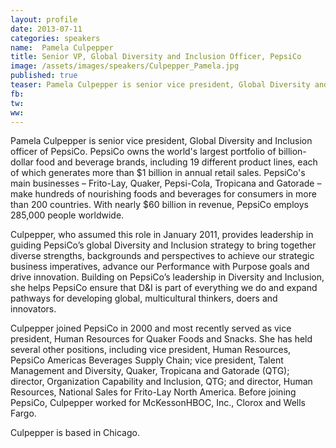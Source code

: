 ```yaml
---
layout: profile
date: 2013-07-11
categories: speakers
name:  Pamela Culpepper
title: Senior VP, Global Diversity and Inclusion Officer, PepsiCo
image: /assets/images/speakers/Culpepper_Pamela.jpg
published: true
teaser: Pamela Culpepper is senior vice president, Global Diversity and Inclusion officer of PepsiCo. PepsiCo owns the world's largest portfolio of billion-dollar food and beverage brands, including 19 different product lines, each of which generates more than $1 billion in annual retail sales.
fb:
tw: 
ww:
---
```


Pamela Culpepper is senior vice president, Global Diversity and Inclusion officer of PepsiCo. PepsiCo owns the world's largest portfolio of billion-dollar food and beverage brands, including 19 different product lines, each of which generates more than $1 billion in annual retail sales. PepsiCo's main businesses – Frito-Lay, Quaker, Pepsi-Cola, Tropicana and Gatorade – make hundreds of nourishing foods and beverages for consumers in more than 200 countries. With nearly $60 billion in revenue, PepsiCo employs 285,000 people worldwide.

Culpepper, who assumed this role in January 2011, provides leadership in guiding PepsiCo’s global Diversity and Inclusion strategy to bring together diverse strengths, backgrounds and perspectives to achieve our strategic business imperatives, advance our Performance with Purpose goals and drive innovation. Building on PepsiCo’s leadership in Diversity and Inclusion, she helps PepsiCo ensure that D&I is part of everything we do and expand pathways for developing global, multicultural thinkers, doers and innovators.

Culpepper joined PepsiCo in 2000 and most recently served as vice president, Human Resources for Quaker Foods and Snacks. She has held several other positions, including vice president, Human Resources, PepsiCo Americas Beverages Supply Chain; vice president, Talent Management and Diversity, Quaker, Tropicana and Gatorade (QTG); director, Organization Capability and Inclusion, QTG; and director, Human Resources, National Sales for Frito-Lay North America. 
Before joining PepsiCo, Culpepper worked for McKessonHBOC, Inc., Clorox and Wells Fargo. 

Culpepper is based in Chicago.
